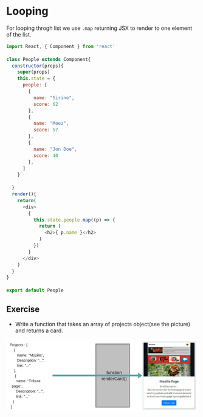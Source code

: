 # Looping

For looping throgh list we use `.map` returning JSX to render to one element of the list.

```javascript
import React, { Component } from 'react'

class People extends Component{
  constructor(props){
    super(props)
    this.state = {
      people: [
        {
          name: "Sirine",
          score: 62
        },
        {
          name: "Moez",
          score: 57
        },
        {
          name: "Jon Doe",
          score: 40
        },
      ]
    }

  }
  render(){
    return(
      <div>
        {
          this.state.people.map((p) => {
            return (
              <h2>{ p.name }</h2>
            )
          })
        }
      </div>
    )
  }
}

export default People
```

## Exercise

* Write a function that takes an array of projects object(see the picture) and returns a card.

![](img/looping.png)
